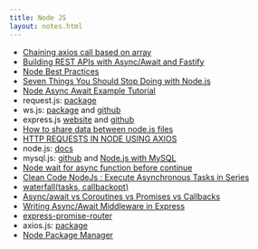 ```yaml
---
title: Node JS
layout: notes.html
---
```


* [Chaining axios call based on array](https://github.com/axios/axios/issues/1413)
* [Building REST APIs with Async/Await and Fastify](http://thecodebarbarian.com/building-rest-apis-with-async-await-and-fastify.html)
* [Node Best Practices](https://github.com/i0natan/nodebestpractices)
* [Seven Things You Should Stop Doing with Node.js](https://webapplog.com/seven-things-you-should-stop-doing-with-node-js/)
* [Node Async Await Example Tutorial](https://appdividend.com/2018/08/28/node-async-await-example-tutorial/)
* request.js: [package](https://www.npmjs.com/package/request#examples)
* ws.js: [package](https://www.npmjs.com/package/ws) and [github](https://github.com/websockets/ws/blob/HEAD/doc/ws.md)
* express.js [website](http://expressjs.com/) and [github](https://github.com/expressjs/express/blob/master/examples/hello-world/index.js)
* [How to share data between node.js files](https://www.reddit.com/r/node/comments/7azsqf/how_to_share_data_between_nodejs_files/)
* [HTTP REQUESTS IN NODE USING AXIOS](https://flaviocopes.com/node-axios/)
* node.js: [docs](https://nodejs.org/en/docs/)
* mysql.js: [github](https://github.com/mysqljs/mysql) and [Node.js with MySQL](https://www.w3resource.com/node.js/nodejs-mysql.php)
* [Node wait for async function before continue](https://stackoverflow.com/questions/47158979/node-wait-for-async-function-before-continue)
* [Clean Code NodeJs : Execute Asynchronous Tasks in Series](https://blog.cloudboost.io/execute-asynchronous-tasks-in-series-942b74697f9c)
* [waterfall(tasks, callbackopt)](https://caolan.github.io/async/docs.html#waterfall)
* [Async/await vs Coroutines vs Promises vs Callbacks](https://blog.benestudio.co/async-await-vs-coroutines-vs-promises-eaedee4e0829)
* [Writing Async/Await Middleware in Express](https://dev.to/geoff/writing-asyncawait-middleware-in-express-6i0)
* [express-promise-router](https://www.npmjs.com/package/express-promise-router)
* axios.js: [package](https://www.npmjs.com/package/axios)
* [Node Package Manager](https://www.npmjs.com/)
